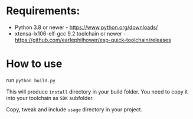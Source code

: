 # Requirements:

* Python 3.8 or newer - https://www.python.org/downloads/
* xtensa-lx106-elf-gcc 9.2 toolchain or newer - https://github.com/earlephilhower/esp-quick-toolchain/releases


# How to use

run `python build.py`

This will produce `install` directory in your build folder. You need to copy it into your toolchain as `SDK` subfolder.

Copy, tweak and include `usage` directory in your project.

